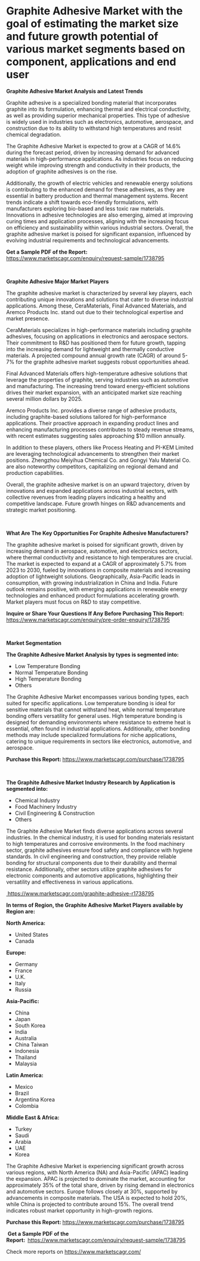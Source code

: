 <p><h1>Graphite Adhesive Market with the goal of estimating the market size and future growth potential of various market segments based on component, applications and end user</h1></p><p><strong>Graphite Adhesive Market Analysis and Latest Trends</strong></p>
<p><p>Graphite adhesive is a specialized bonding material that incorporates graphite into its formulation, enhancing thermal and electrical conductivity, as well as providing superior mechanical properties. This type of adhesive is widely used in industries such as electronics, automotive, aerospace, and construction due to its ability to withstand high temperatures and resist chemical degradation.</p><p>The Graphite Adhesive Market is expected to grow at a CAGR of 14.6% during the forecast period, driven by increasing demand for advanced materials in high-performance applications. As industries focus on reducing weight while improving strength and conductivity in their products, the adoption of graphite adhesives is on the rise. </p><p>Additionally, the growth of electric vehicles and renewable energy solutions is contributing to the enhanced demand for these adhesives, as they are essential in battery production and thermal management systems. Recent trends indicate a shift towards eco-friendly formulations, with manufacturers exploring bio-based and less toxic raw materials. Innovations in adhesive technologies are also emerging, aimed at improving curing times and application processes, aligning with the increasing focus on efficiency and sustainability within various industrial sectors. Overall, the graphite adhesive market is poised for significant expansion, influenced by evolving industrial requirements and technological advancements.</p></p>
<p><strong>Get a Sample PDF of the Report:&nbsp;</strong> <a href="https://www.marketscagr.com/enquiry/request-sample/1738795?utm_campaign=2212&utm_medium=2&utm_source=Github&utm_content=ia&utm_term=30012025&utm_id=graphite-adhesive">https://www.marketscagr.com/enquiry/request-sample/1738795</a></p>
<p>&nbsp;</p>
<p><strong>Graphite Adhesive Major Market Players</strong></p>
<p><p>The graphite adhesive market is characterized by several key players, each contributing unique innovations and solutions that cater to diverse industrial applications. Among these, CeraMaterials, Final Advanced Materials, and Aremco Products Inc. stand out due to their technological expertise and market presence.</p><p>CeraMaterials specializes in high-performance materials including graphite adhesives, focusing on applications in electronics and aerospace sectors. Their commitment to R&D has positioned them for future growth, tapping into the increasing demand for lightweight and thermally conductive materials. A projected compound annual growth rate (CAGR) of around 5-7% for the graphite adhesive market suggests robust opportunities ahead.</p><p>Final Advanced Materials offers high-temperature adhesive solutions that leverage the properties of graphite, serving industries such as automotive and manufacturing. The increasing trend toward energy-efficient solutions drives their market expansion, with an anticipated market size reaching several million dollars by 2025.</p><p>Aremco Products Inc. provides a diverse range of adhesive products, including graphite-based solutions tailored for high-performance applications. Their proactive approach in expanding product lines and enhancing manufacturing processes contributes to steady revenue streams, with recent estimates suggesting sales approaching $10 million annually.</p><p>In addition to these players, others like Process Heating and PI-KEM Limited are leveraging technological advancements to strengthen their market positions. Zhengzhou Meiyihua Chemical Co. and Gongyi Yalu Material Co. are also noteworthy competitors, capitalizing on regional demand and production capabilities.</p><p>Overall, the graphite adhesive market is on an upward trajectory, driven by innovations and expanded applications across industrial sectors, with collective revenues from leading players indicating a healthy and competitive landscape. Future growth hinges on R&D advancements and strategic market positioning.</p></p>
<p>&nbsp;</p>
<p><strong>What Are The Key Opportunities For Graphite Adhesive Manufacturers?</strong></p>
<p><p>The graphite adhesive market is poised for significant growth, driven by increasing demand in aerospace, automotive, and electronics sectors, where thermal conductivity and resistance to high temperatures are crucial. The market is expected to expand at a CAGR of approximately 5.7% from 2023 to 2030, fueled by innovations in composite materials and increasing adoption of lightweight solutions. Geographically, Asia-Pacific leads in consumption, with growing industrialization in China and India. Future outlook remains positive, with emerging applications in renewable energy technologies and enhanced product formulations accelerating growth. Market players must focus on R&D to stay competitive.</p></p>
<p><strong>Inquire or Share Your Questions If Any Before Purchasing This Report:</strong> <a href="https://www.marketscagr.com/enquiry/pre-order-enquiry/1738795?utm_campaign=2212&utm_medium=2&utm_source=Github&utm_content=ia&utm_term=30012025&utm_id=graphite-adhesive">https://www.marketscagr.com/enquiry/pre-order-enquiry/1738795</a></p>
<p>&nbsp;</p>
<p><strong>Market Segmentation</strong></p>
<p><strong>The Graphite Adhesive Market Analysis by types is segmented into:</strong></p>
<p><ul><li>Low Temperature Bonding</li><li>Normal Temperature Bonding</li><li>High Temperature Bonding</li><li>Others</li></ul></p>
<p><p>The Graphite Adhesive Market encompasses various bonding types, each suited for specific applications. Low temperature bonding is ideal for sensitive materials that cannot withstand heat, while normal temperature bonding offers versatility for general uses. High temperature bonding is designed for demanding environments where resistance to extreme heat is essential, often found in industrial applications. Additionally, other bonding methods may include specialized formulations for niche applications, catering to unique requirements in sectors like electronics, automotive, and aerospace.</p></p>
<p><strong>Purchase this Report:&nbsp;</strong><a href="https://www.marketscagr.com/purchase/1738795?utm_campaign=2212&utm_medium=2&utm_source=Github&utm_content=ia&utm_term=30012025&utm_id=graphite-adhesive">https://www.marketscagr.com/purchase/1738795</a></p>
<p>&nbsp;</p>
<p><strong>The Graphite Adhesive Market Industry Research by Application is segmented into:</strong></p>
<p><ul><li>Chemical Industry</li><li>Food Machinery Industry</li><li>Civil Engineering & Construction</li><li>Others</li></ul></p>
<p><p>The Graphite Adhesive Market finds diverse applications across several industries. In the chemical industry, it is used for bonding materials resistant to high temperatures and corrosive environments. In the food machinery sector, graphite adhesives ensure food safety and compliance with hygiene standards. In civil engineering and construction, they provide reliable bonding for structural components due to their durability and thermal resistance. Additionally, other sectors utilize graphite adhesives for electronic components and automotive applications, highlighting their versatility and effectiveness in various applications.</p></p>
<p><a href="https://www.marketscagr.com/graphite-adhesive-r1738795?utm_campaign=2212&utm_medium=2&utm_source=Github&utm_content=ia&utm_term=30012025&utm_id=graphite-adhesive">&nbsp;https://www.marketscagr.com/graphite-adhesive-r1738795</a></p>
<p><strong>In terms of Region, the Graphite Adhesive Market Players available by Region are:</strong></p>
<p>
    <p> <strong> North America: </strong>
        <ul>
            <li>United States</li>
            <li>Canada</li>
        </ul>
        </p> 
    <p> <strong> Europe: </strong>
        <ul>
            <li>Germany</li>
            <li>France</li>
            <li>U.K.</li>
            <li>Italy</li>
            <li>Russia</li>
        </ul>
        </p> 
    <p> <strong> Asia-Pacific: </strong>
        <ul>
            <li>China</li>
            <li>Japan</li>
            <li>South Korea</li>
            <li>India</li>
            <li>Australia</li>
            <li>China Taiwan</li>
            <li>Indonesia</li>
            <li>Thailand</li>
            <li>Malaysia</li>
        </ul>
        </p> 
    <p> <strong> Latin America: </strong>
        <ul>
            <li>Mexico</li>
            <li>Brazil</li>
            <li>Argentina Korea</li>
            <li>Colombia</li>
        </ul>
        </p> 
    <p> <strong> Middle East & Africa: </strong>
        <ul>
            <li>Turkey</li>
            <li>Saudi</li>
            <li>Arabia</li>
            <li>UAE</li>
            <li>Korea</li>
        </ul>
    </p>
    </p>
<p><p>The Graphite Adhesive Market is experiencing significant growth across various regions, with North America (NA) and Asia-Pacific (APAC) leading the expansion. APAC is projected to dominate the market, accounting for approximately 35% of the total share, driven by rising demand in electronics and automotive sectors. Europe follows closely at 30%, supported by advancements in composite materials. The USA is expected to hold 20%, while China is projected to contribute around 15%. The overall trend indicates robust market opportunity in high-growth regions.</p></p>
<p><strong>Purchase this Report: </strong><a href="https://www.marketscagr.com/purchase/1738795?utm_campaign=2212&utm_medium=2&utm_source=Github&utm_content=ia&utm_term=30012025&utm_id=graphite-adhesive">https://www.marketscagr.com/purchase/1738795</a></p>
<p>&nbsp;<strong>Get a Sample PDF of the Report:&nbsp;&nbsp;</strong><a href="https://www.marketscagr.com/enquiry/request-sample/1738795?utm_campaign=2212&utm_medium=2&utm_source=Github&utm_content=ia&utm_term=30012025&utm_id=graphite-adhesive">https://www.marketscagr.com/enquiry/request-sample/1738795</a></p>
<p><strong></strong></p>
<p>Check more reports on <a href="https://www.marketscagr.com/?utm_campaign=2212&utm_medium=2&utm_source=Github&utm_content=ia&utm_term=30012025&utm_id=graphite-adhesive">https://www.marketscagr.com/</a></p>